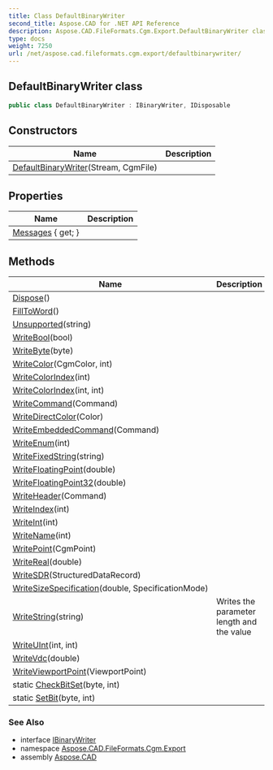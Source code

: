 ```yaml
---
title: Class DefaultBinaryWriter
second_title: Aspose.CAD for .NET API Reference
description: Aspose.CAD.FileFormats.Cgm.Export.DefaultBinaryWriter class. 
type: docs
weight: 7250
url: /net/aspose.cad.fileformats.cgm.export/defaultbinarywriter/
---
```

## DefaultBinaryWriter class

```csharp
public class DefaultBinaryWriter : IBinaryWriter, IDisposable
```

## Constructors

| Name | Description |
| --- | --- |
| [DefaultBinaryWriter](defaultbinarywriter/)(Stream, CgmFile) |  |

## Properties

| Name | Description |
| --- | --- |
| [Messages](../../aspose.cad.fileformats.cgm.export/defaultbinarywriter/messages/) { get; } |  |

## Methods

| Name | Description |
| --- | --- |
| [Dispose](../../aspose.cad.fileformats.cgm.export/defaultbinarywriter/dispose/)() |  |
| [FillToWord](../../aspose.cad.fileformats.cgm.export/defaultbinarywriter/filltoword/)() |  |
| [Unsupported](../../aspose.cad.fileformats.cgm.export/defaultbinarywriter/unsupported/)(string) |  |
| [WriteBool](../../aspose.cad.fileformats.cgm.export/defaultbinarywriter/writebool/)(bool) |  |
| [WriteByte](../../aspose.cad.fileformats.cgm.export/defaultbinarywriter/writebyte/)(byte) |  |
| [WriteColor](../../aspose.cad.fileformats.cgm.export/defaultbinarywriter/writecolor/)(CgmColor, int) |  |
| [WriteColorIndex](../../aspose.cad.fileformats.cgm.export/defaultbinarywriter/writecolorindex/#writecolorindex)(int) |  |
| [WriteColorIndex](../../aspose.cad.fileformats.cgm.export/defaultbinarywriter/writecolorindex/#writecolorindex_1)(int, int) |  |
| [WriteCommand](../../aspose.cad.fileformats.cgm.export/defaultbinarywriter/writecommand/)(Command) |  |
| [WriteDirectColor](../../aspose.cad.fileformats.cgm.export/defaultbinarywriter/writedirectcolor/)(Color) |  |
| [WriteEmbeddedCommand](../../aspose.cad.fileformats.cgm.export/defaultbinarywriter/writeembeddedcommand/)(Command) |  |
| [WriteEnum](../../aspose.cad.fileformats.cgm.export/defaultbinarywriter/writeenum/)(int) |  |
| [WriteFixedString](../../aspose.cad.fileformats.cgm.export/defaultbinarywriter/writefixedstring/)(string) |  |
| [WriteFloatingPoint](../../aspose.cad.fileformats.cgm.export/defaultbinarywriter/writefloatingpoint/)(double) |  |
| [WriteFloatingPoint32](../../aspose.cad.fileformats.cgm.export/defaultbinarywriter/writefloatingpoint32/)(double) |  |
| [WriteHeader](../../aspose.cad.fileformats.cgm.export/defaultbinarywriter/writeheader/)(Command) |  |
| [WriteIndex](../../aspose.cad.fileformats.cgm.export/defaultbinarywriter/writeindex/)(int) |  |
| [WriteInt](../../aspose.cad.fileformats.cgm.export/defaultbinarywriter/writeint/)(int) |  |
| [WriteName](../../aspose.cad.fileformats.cgm.export/defaultbinarywriter/writename/)(int) |  |
| [WritePoint](../../aspose.cad.fileformats.cgm.export/defaultbinarywriter/writepoint/)(CgmPoint) |  |
| [WriteReal](../../aspose.cad.fileformats.cgm.export/defaultbinarywriter/writereal/)(double) |  |
| [WriteSDR](../../aspose.cad.fileformats.cgm.export/defaultbinarywriter/writesdr/)(StructuredDataRecord) |  |
| [WriteSizeSpecification](../../aspose.cad.fileformats.cgm.export/defaultbinarywriter/writesizespecification/)(double, SpecificationMode) |  |
| [WriteString](../../aspose.cad.fileformats.cgm.export/defaultbinarywriter/writestring/)(string) | Writes the parameter length and the value |
| [WriteUInt](../../aspose.cad.fileformats.cgm.export/defaultbinarywriter/writeuint/)(int, int) |  |
| [WriteVdc](../../aspose.cad.fileformats.cgm.export/defaultbinarywriter/writevdc/)(double) |  |
| [WriteViewportPoint](../../aspose.cad.fileformats.cgm.export/defaultbinarywriter/writeviewportpoint/)(ViewportPoint) |  |
| static [CheckBitSet](../../aspose.cad.fileformats.cgm.export/defaultbinarywriter/checkbitset/)(byte, int) |  |
| static [SetBit](../../aspose.cad.fileformats.cgm.export/defaultbinarywriter/setbit/)(byte, int) |  |

### See Also

* interface [IBinaryWriter](../../aspose.cad.fileformats.cgm/ibinarywriter/)
* namespace [Aspose.CAD.FileFormats.Cgm.Export](../../aspose.cad.fileformats.cgm.export/)
* assembly [Aspose.CAD](../../)


